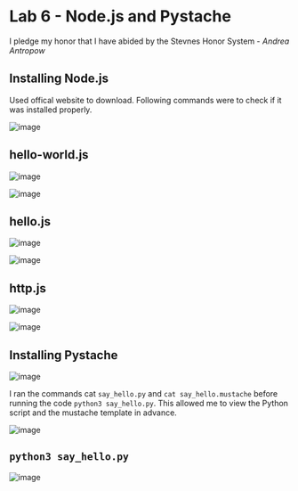 # Lab 6 - Node.js and Pystache
I pledge my honor that I have abided by the Stevnes Honor System - _Andrea Antropow_
## Installing Node.js
Used offical website to download. Following commands were to check if it was installed properly. 

![image](https://github.com/user-attachments/assets/31892d4c-d630-4754-8417-5abcd4a62cb0)

## hello-world.js
![image](https://github.com/user-attachments/assets/2ced1982-081f-47f5-b2f7-927991404482)

![image](https://github.com/user-attachments/assets/9a43ac81-b383-4c19-bdc7-c19a3b67a0e1)

## hello.js
![image](https://github.com/user-attachments/assets/1137dcb6-d546-4382-91f1-a8f3f9cf14cc)

![image](https://github.com/user-attachments/assets/c63009d8-6319-4735-9559-ff50ed52a942)

## http.js
![image](https://github.com/user-attachments/assets/56facdf7-b003-44bb-84b5-3142eb55594e)

![image](https://github.com/user-attachments/assets/efb2b8de-d371-43a7-9945-ffdaa915beb7)

## Installing Pystache 
![image](https://github.com/user-attachments/assets/f7eb6193-1936-4e34-8d4d-810466d900c9)

I ran the commands cat ```say_hello.py``` and ```cat say_hello.mustache``` before running the code ```python3 say_hello.py```. This allowed me to view the Python script and the mustache template in advance.

![image](https://github.com/user-attachments/assets/16ca2f51-f45a-45d5-a214-80364a1511ae)

## ```python3 say_hello.py```
![image](https://github.com/user-attachments/assets/c4885433-32cc-4e23-b550-ae2e0063b842)



